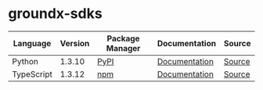 # groundx-sdks

|Language|Version|Package Manager|Documentation|Source|
|-|-|-|-|-|
|Python|1.3.10|[PyPI](https://pypi.org/project/groundx-python-sdk/1.3.10)|[Documentation](https://github.com/groundxai/groundx-sdks/tree/main/sdks/python/blob//README.md)|[Source](https://github.com/groundxai/groundx-sdks/tree/main/sdks/python)|
|TypeScript|1.3.12|[npm](https://www.npmjs.com/package/groundx-typescript-sdk/v/1.3.12)|[Documentation](https://github.com/groundxai/groundx-sdks/tree/main/sdks/typescript/blob//README.md)|[Source](https://github.com/groundxai/groundx-sdks/tree/main/sdks/typescript)|